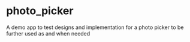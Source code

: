 # photo_picker
A demo app to test designs and implementation for a photo picker to be further used as and when needed
